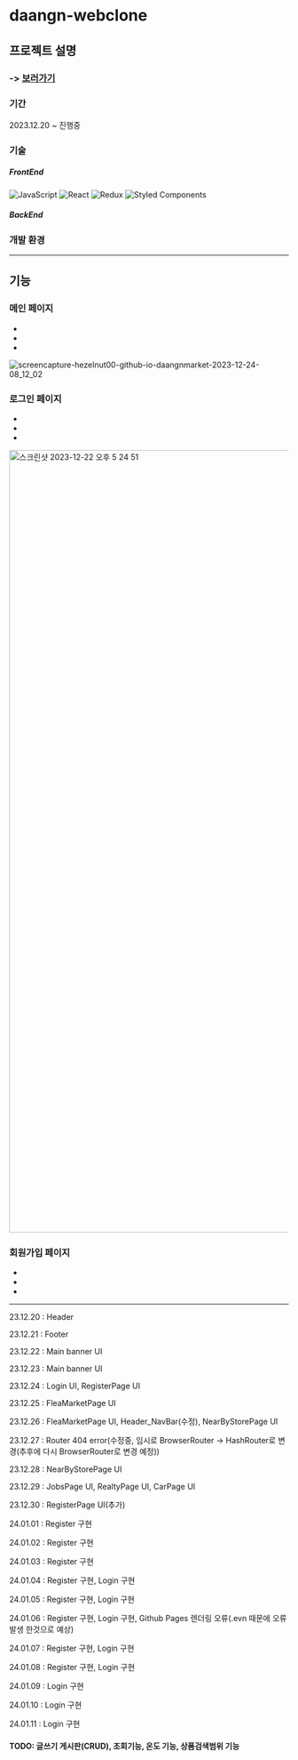 # daangn-webclone



## 프로젝트 설명

### -> [보러가기](https://hezelnut00.github.io/daangnmarket/)

### 기간 
2023.12.20 ~ 진행중

### 기술
##### FrontEnd
![JavaScript](https://img.shields.io/badge/javascript-%23323330.svg?style=for-the-badge&logo=javascript&logoColor=%23F7DF1E)  ![React](https://img.shields.io/badge/react-%2320232a.svg?style=for-the-badge&logo=react&logoColor=%2361DAFB)  <img alt="Redux" src="https://img.shields.io/badge/redux--toolkit-%23593d88.svg?style=for-the-badge&logo=redux&logoColor=white"/>  ![Styled Components](https://img.shields.io/badge/styled--components-DB7093?style=for-the-badge&logo=styled-components&logoColor=white)


##### BackEnd

### 개발 환경

----

## 기능

### 메인 페이지
 -
 -
 - 

![screencapture-hezelnut00-github-io-daangnmarket-2023-12-24-08_12_02](https://github.com/hezelNut00/daangnmarket/assets/153392297/d46f9982-a6b9-4fa1-af4c-40978bd9046c)

### 로그인 페이지
 -
 -
 - 
<img width="1408" alt="스크린샷 2023-12-22 오후 5 24 51" src="https://github.com/hezelNut00/daangnmarket/assets/153392297/f5c22fe7-1fb2-44d5-a54d-c1a8e8e76102">


### 회원가입 페이지
 -
 -
 - 
----

23.12.20 : Header

23.12.21 : Footer

23.12.22 : Main banner UI

23.12.23 : Main banner UI

23.12.24 : Login UI, RegisterPage UI

23.12.25 : FleaMarketPage UI

23.12.26 : FleaMarketPage UI, Header_NavBar(수정), NearByStorePage UI

23.12.27 : Router 404 error(수정중, 임시로 BrowserRouter -> HashRouter로 변경(추후에 다시 BrowserRouter로 변경 예정))

23.12.28 : NearByStorePage UI

23.12.29 : JobsPage UI, RealtyPage UI, CarPage UI

23.12.30 : RegisterPage UI(추가)

24.01.01 : Register 구현

24.01.02 : Register 구현

24.01.03 : Register 구현

24.01.04 : Register 구현, Login 구현

24.01.05 : Register 구현, Login 구현

24.01.06 : Register 구현, Login 구현, Github Pages 렌더링 오류(.evn 때문에 오류발생 한것으로 예상)

24.01.07 : Register 구현, Login 구현

24.01.08 : Register 구현, Login 구현

24.01.09 : Login 구현

24.01.10 : Login 구현

24.01.11 : Login 구현


#### TODO: 글쓰기 게시판(CRUD), 조회기능, 온도 기능, 상품검색범위 기능

